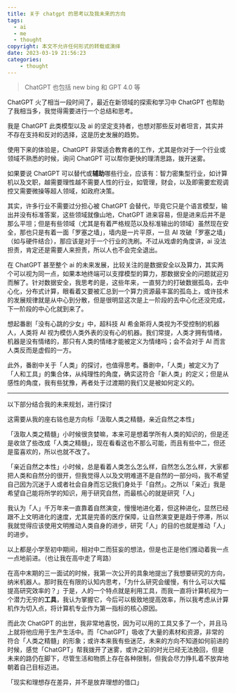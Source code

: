 ```yaml
---
title: 关于 chatgpt 的思考以及我未来的方向
tags:
  - ai
  - me
  - thought
copyright: 本文不允许任何形式的转载或演绎
date: 2023-03-19 21:56:23
categories:
    - thought
---
```



<!--
Copyright © 2023-2024 [cc01cc](https://github.com/cc01cc)

本页面采用 [知识共享署名-非商业性使用 4.0 国际许可协议](http://creativecommons.org/licenses/by-nc/4.0/) 进行许可。

转载请注明原始地址：<https://cc01cc.com/>
-->

> ChatGPT 也包括 new bing 和 GPT 4.0 等

ChatGPT 火了相当一段时间了，最近在新领域的探索和学习中 ChatGPT 也帮助了我相当多，我觉得需要进行一个总结和思考。

我是 ChatGPT 此类模型以及 ai 的坚定支持者，也想对那些反对者坦言，其实并不存在支持和反对的选择，这是历史发展的趋势。

使用下来的体验是，ChatGPT 非常适合教育者的工作，尤其是你对于一个行业或领域不熟悉的时候，询问 ChatGPT 可以帮你更快的理清思路，拨开迷雾。

如果要说 ChatGPT 可以替代或**辅助**哪些行业，应该有：智力密集型行业，如计算机以及文职，越需要理性越不需要人性的行业，如管理，财会，以及即需要宏观调控又需要微操等超人领域，如政府决策。

其实，许多行业不需要过分担心被 ChatGPT 会替代，毕竟它只是个语言模型，输出并没有标准答案，这些领域就像山地，ChatGPT 进来容易，但是进来后并不是那么平坦；但是有些领域（尤其是有着严格规范以及标准输出的领域）虽然现在安全，那也只是有着一面「罗塞之墙」，墙内是一片平原，一旦 AI 攻破「罗塞之墙」（如与硬件结合），那应该是对于一个行业的洗刷。不过从戏虐的角度讲，ai 没法担责，肯定还是需要人来担责，所以人也不会完全退出。

在 ChatGPT 甚至整个 ai 的未来发展，比较关注的是数据安全以及算力，其实两个可以视为同一点，如果本地终端可以支撑模型的算力，那数据安全的问题就迎刃而解了。针对数据安全，我思考的是，这些年来，一直努力的打破数据孤岛，去中心化，分布式计算，眼看着又要被汇总到一个算力资源最丰富的孤岛上，或许技术的发展规律就是从中心到分散，但是很明显这次是上一阶段的去中心化还没完成，下一阶段的中心化就到来了。

想起番剧「没有心跳的少女」中，超科技 AI 希金斯将人类视为不受控制的机器人，人类将 AI 视为模仿人类外表的没有心的机器。我们常提，人类才拥有情绪，机器是没有情绪的，那只有人类的情绪才能被定义为情绪吗；会不会对于 AI 而言人类反而是虚假的一方。

此外，番剧中关于「人类」的探讨，也值得思考。番剧中，「人类」被定义为了「人和工具」的集合体，从纯理性的角度，确实这符合「新人类」的定义；但是从感性的角度，我有些犹豫，再者处于过渡期的我们又是被如何定义的。

---

以下部分结合我的未来规划，进行探讨

这需要从我的座右铭也是方向标「汲取人类之精髓，亲近自然之本性」

「汲取人类之精髓」小时候很贪婪嘛，本来可是想着学所有人类的知识的，但是还是收敛了些改成「人类之精髓」，现在看看这也不那么可能，而且有些中二，但还是蛮喜欢的，所以也就不改了。

「亲近自然之本性」小时候，总是看着人类怎么怎么样，自然怎么怎么样，大家都把人类和自然分的很开，但我觉得人以及文明难道不是自然的一部分吗，我不希望自己因为沉迷于人或者社会自身而忘记我们身处于「自然」。之所以「亲近」我是希望自己能将所学的知识，用于研究自然，而最核心的就是研究「人」

我认为「人」千万年来一直靠着自然演变，慢慢地进化着，但这种进化，显然已经跟不上文明进化的速度，尤其是完善的医疗保障，让自然演变更是趋于停滞，所以我就觉得应该使用文明推动人类自身的进步，研究「人」的目的也就是推动「人」的进步。

以上都是小学至初中期间，相对中二而狂妄的想法，但是也正是他们推动着我一点一点地前进。（也让我在高中走了弯路）

在高中末期的三一面试的时候，我第一次公开的具象地提出了我想要研究的方向，纳米机器人。那时我在有限的认知内思考，「为什么研究会缓慢，有什么可以大幅提高研究效率的？」于是，人的一个特点就是利用工具，而我一直将计算机视为一个潜力无穷的**工具**，我认为掌握它，今后可以极致地提高效率，所以我考虑从计算机作为切入点，将计算机专业作为第一指标的核心原因。

而此次 ChatGPT 的出世，我非常地喜悦，因为可以用的工具又多了一个，并且马上就将他应用于生产生活中。而「ChatGPT」吸收了大量的素材和资源，非常的符合「人类之精髓」的形象；或许本来我有些迷茫，未来的方向不知道如何前进的时候，感觉「ChatGPT」帮我拨开了迷雾，或许之前的时光已经无法挽回，但是未来的路仍在脚下，尽管生活和物质上存在各种限制，但我会尽力挣扎着不放弃地朝着自己目标迈进。

「现实和理想存在差异，并不是放弃理想的借口」

<!--
Copyright © 2023-2024 [cc01cc](https://github.com/cc01cc)

本页面 不允许任何形式的转载或演绎。

转载请注明原始地址：<https://cc01cc.com/>
-->